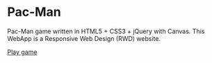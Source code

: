 # Pac-Man
Pac-Man game written in HTML5 + CSS3 + jQuery with Canvas. This WebApp is a Responsive Web Design (RWD) website.

<a href="https://amplexor-man.firebaseapp.com">Play game</a>
